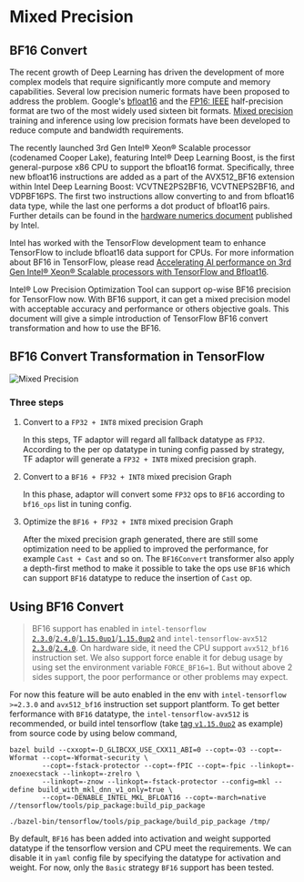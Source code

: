 Mixed Precision
===============

## BF16 Convert

The recent growth of Deep Learning has driven the development of more complex models that require significantly more compute and memory capabilities. Several low precision numeric formats have been proposed to address the problem. Google's [bfloat16](https://cloud.google.com/tpu/docs/bfloat16) and the [FP16: IEEE](https://en.wikipedia.org/wiki/Half-precision_floating-point_format) half-precision format are two of the most widely used sixteen bit formats. [Mixed precision](https://arxiv.org/abs/1710.03740) training and inference using low precision formats have been developed to reduce compute and bandwidth requirements.

The recently launched 3rd Gen Intel® Xeon® Scalable processor (codenamed Cooper Lake), featuring Intel® Deep Learning Boost, is the first general-purpose x86 CPU to support the bfloat16 format. Specifically, three new bfloat16 instructions are added as a part of the AVX512_BF16 extension within Intel Deep Learning Boost: VCVTNE2PS2BF16, VCVTNEPS2BF16, and VDPBF16PS. The first two instructions allow converting to and from bfloat16 data type, while the last one performs a dot product of bfloat16 pairs. Further details can be found in the [hardware numerics document](https://software.intel.com/content/www/us/en/develop/download/bfloat16-hardware-numerics-definition.html) published by Intel.

Intel has worked with the TensorFlow development team to enhance TensorFlow to include bfloat16 data support for CPUs. For more information about BF16 in TensorFlow, please read [Accelerating AI performance on 3rd Gen Intel® Xeon® Scalable processors with TensorFlow and Bfloat16](https://blog.tensorflow.org/2020/06/accelerating-ai-performance-on-3rd-gen-processors-with-tensorflow-bfloat16.html).

Intel® Low Precision Optimization Tool can support op-wise BF16 precision for TensorFlow now. With BF16 support, it can get a mixed precision model with acceptable accuracy and performance or others objective goals. This document will give a simple introduction of TensorFlow BF16 convert transformation and how to use the BF16.

## BF16 Convert Transformation in TensorFlow

![Mixed Precision](imgs/bf16_convert_tf.png "Mixed Precision Graph")

### Three steps

1. Convert to a `FP32 + INT8` mixed precision Graph

   In this steps, TF adaptor will regard all fallback datatype as `FP32`. According to the per op datatype in tuning config passed by strategy, TF adaptor will generate a `FP32 + INT8` mixed precision graph.

2. Convert to a `BF16 + FP32 + INT8` mixed precision Graph

   In this phase, adaptor will convert some `FP32` ops to `BF16` according to `bf16_ops` list in tuning config.

3. Optimize the `BF16 + FP32 + INT8` mixed precision Graph
   
   After the mixed precision graph generated, there are still some optimization need to be applied to improved the performance, for example `Cast + Cast` and so on. The `BF16Convert` transformer also apply a depth-first method to make it possible to take the ops use `BF16` which can support `BF16` datatype to reduce the insertion of `Cast` op.

## Using BF16 Convert

> BF16 support has enabled in `intel-tensorflow` [`2.3.0`](https://pypi.org/project/intel-tensorflow/2.3.0/)/[`2.4.0`](https://pypi.org/project/intel-tensorflow/2.4.0/)/[`1.15.0up1`](https://github.com/Intel-tensorflow/tensorflow/tree/v1.15.0up1)/[`1.15.0up2`](https://github.com/Intel-tensorflow/tensorflow/tree/v1.15.0up2) and `intel-tensorflow-avx512` [`2.3.0`](https://pypi.org/project/intel-tensorflow-avx512/2.3.0/)/[`2.4.0`](https://pypi.org/project/intel-tensorflow-avx512/2.4.0/). On hardware side, it need the CPU support `avx512_bf16` instruction set. We also support force enable it for debug usage by using set the environment variable `FORCE_BF16=1`. But without above 2 sides support, the poor performance or other problems may expect.

For now this feature will be auto enabled in the env with `intel-tensorflow` `>=2.3.0` and `avx512_bf16` instruction set support plantform. To get better ferformance with `BF16` datatype, the `intel-tensorflow-avx512` is recommended, or build intel tensorflow (take [tag `v1.15.0up2`](https://github.com/Intel-tensorflow/tensorflow/tree/v1.15.0up2) as example) from source code by using below command,  

```shell
bazel build --cxxopt=-D_GLIBCXX_USE_CXX11_ABI=0 --copt=-O3 --copt=-Wformat --copt=-Wformat-security \
        --copt=-fstack-protector --copt=-fPIC --copt=-fpic --linkopt=-znoexecstack --linkopt=-zrelro \
        --linkopt=-znow --linkopt=-fstack-protector --config=mkl --define build_with_mkl_dnn_v1_only=true \
        --copt=-DENABLE_INTEL_MKL_BFLOAT16 --copt=-march=native //tensorflow/tools/pip_package:build_pip_package

./bazel-bin/tensorflow/tools/pip_package/build_pip_package /tmp/
```

By default, `BF16` has been added into activation and weight supported datatype if the tensorflow version and CPU meet the requirements. We can disable it in `yaml` config file by specifying the datatype for activation and weight. For now, only the `Basic` strategy `BF16` support has been tested. 
